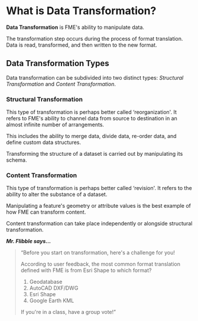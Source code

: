 # What is Data Transformation?
**Data Transformation** is FME's ability to manipulate data. 

The transformation step occurs during the process of format translation. Data is read, transformed, and then written to the new format.

## Data Transformation Types
Data transformation can be subdivided into two distinct types: *Structural Transformation* and *Content Transformation*.


### Structural Transformation
This type of transformation is perhaps better called ‘reorganization'. It refers to FME's ability to channel data from source to destination in an almost infinite number of arrangements. 

This includes the ability to merge data, divide data, re-order data, and define custom data structures.

Transforming the structure of a dataset is carried out by manipulating its schema.


### Content Transformation
This type of transformation is perhaps better called ‘revision'. It refers to the ability to alter the substance of a dataset. 

Manipulating a feature's geometry or attribute values is the best example of how FME can transform content.

Content transformation can take place independently or alongside structural transformation.


***Mr. Flibble says…***

> “Before you start on transformation, here's a challenge for you!
> 
> According to user feedback, the most common format translation defined with FME is from Esri Shape to which format?
> 
> 1. Geodatabase
> 2. AutoCAD DXF/DWG
> 3. Esri Shape
> 4. Google Earth KML
>
> If you're in a class, have a group vote!”

